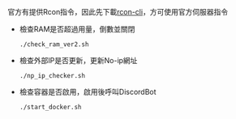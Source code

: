 官方有提供Rcon指令，因此先下載[rcon-cli](https://github.com/gorcon/rcon-cli)，方可使用官方伺服器指令

* 檢查RAM是否超過用量，倒數並關閉

    ```shell
    ./check_ram_ver2.sh
    ```

* 檢查外部IP是否更新，更新No-ip網址
    ```shell
    ./np_ip_checker.sh
    ```

* 檢查容器是否啟用，啟用後呼叫DiscordBot
    ```shell
    ./start_docker.sh
    ```

